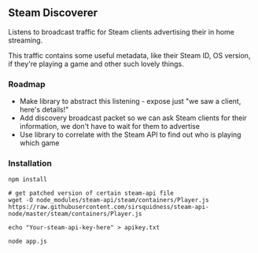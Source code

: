 

## Steam Discoverer

Listens to broadcast traffic for Steam clients advertising their in home streaming. 

This traffic contains some useful metadata, like their Steam ID, OS version, if they're playing a game and other such lovely things. 

### Roadmap

* Make library to abstract this listening - expose just "we saw a client, here's details!"
* Add discovery broadcast packet so we can ask Steam clients for their information, we don't have to wait for them to advertise
* Use library to correlate with the Steam API to find out who is playing which game


### Installation

```
npm install

# get patched version of certain steam-api file
wget -O node_modules/steam-api/steam/containers/Player.js https://raw.githubusercontent.com/sirsquidness/steam-api-node/master/steam/containers/Player.js

echo "Your-steam-api-key-here" > apikey.txt

node app.js
```
